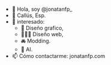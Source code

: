 - 👋 Hola, soy @jonatanfp_
- 📍 Callús, Esp.
- 👀 interesado:
    - 🎨 Diseño grafico, 
    - 👨🏻‍💻 Diseño web,
    - 🚘 Modding.
    - 🧠 AI.
- 📫 Cómo contactarme: jonatanfp.com
